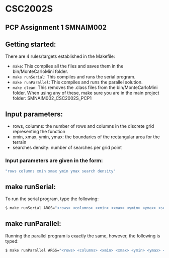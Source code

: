 # CSC2002S 
## PCP Assignment 1 SMNAIM002

## Getting started:
There are 4 rules/targets established in the Makefile:
* ```make```: This compiles all the files and saves them in the bin/MonteCarloMini folder.
* ```make runSerial```: This compiles and runs the serial program. 
* ```make runParallel```: This compiles and runs the parallel solution.
* ```make clean```: This removes the .class files from the bin/MonteCarloMini folder.
When using any of these, make sure you are in the main project folder: SMNAIM002_CSC2002S_PCP1

## Input parameters:
* rows, columns: the number of rows and columns in the discrete grid representing the function
* xmin, xmax, ymin, ymax: the boundaries of the rectangular area for the terrain
* searches density: number of searches per grid point
### Input parameters are given in the form:
```bash
"rows columns xmin xmax ymin ymax search density" 
```

## make runSerial:
To run the serial program, type the following:
```bash
$ make runSerial ARGS="<rows> <columns> <xmin> <xmax> <ymin> <ymax> <search density>"
```


## make runParallel:
Running the parallel program is exactly the same, however, the following is typed:
```bash
$ make runParallel ARGS="<rows> <columns> <xmin> <xmax> <ymin> <ymax> <search density>"
```


